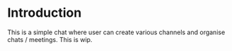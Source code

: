 # Introduction


This is a simple chat where user can create various channels and organise chats / meetings. This is wip.